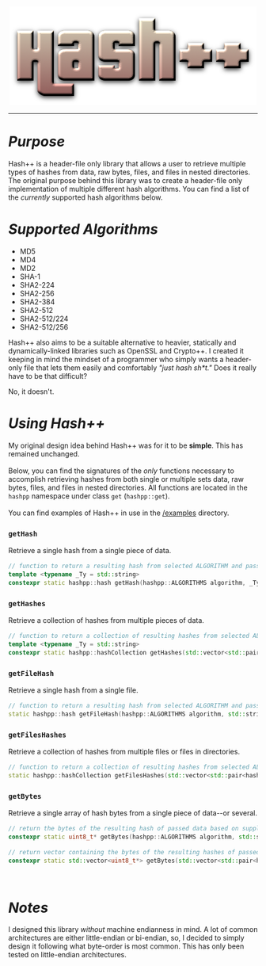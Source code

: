 <p align="center">
  <img src="/images/hppimg.png">
</p>
<hr>
<h1><i>Purpose</i></h1>
Hash++ is a header-file only library that allows a user to retrieve multiple types of hashes from data, raw bytes, files, and files in nested directories. The original purpose behind this library was to create a header-file only implementation of multiple different hash algorithms. You can find a list of the <i>currently</i> supported hash algorithms below.
<br>
<h1><i>Supported Algorithms</i></h1>
<ul>
  <li>MD5</li>
  <li>MD4</li>
  <li>MD2</li>
  <li>SHA-1</li>
  <li>SHA2-224</li>
  <li>SHA2-256</li>
  <li>SHA2-384</li>
  <li>SHA2-512</li>
  <li>SHA2-512/224</li>
  <li>SHA2-512/256</li>
</ul>

Hash++ also aims to be a suitable alternative to heavier, statically and dynamically-linked libraries such as OpenSSL and Crypto++. I created it keeping in mind the mindset of a programmer who simply wants a header-only file that lets them easily and comfortably <i>"just hash sh*t."</i> Does it really have to be that difficult?

No, it doesn't. 
<br>
<h1><i>Using Hash++</i></h1>
My original design idea behind Hash++ was for it to be <b>simple</b>. This has remained unchanged.
<br><br>
Below, you can find the signatures of the <i>only</i> functions necessary to accomplish retrieving hashes from both single or multiple sets data, raw bytes, files, and files in nested directories. All functions are located in the <code>hashpp</code> namespace under class <code>get</code> (<code>hashpp::get</code>).
<br><br>
You can find examples of Hash++ in use in the <a href="/examples">/examples</a> directory.
<br>
<h3><code>getHash</code></h3>
Retrieve a single hash from a single piece of data.

```cpp
// function to return a resulting hash from selected ALGORITHM and passed data (byte array or string)
template <typename _Ty = std::string>
constexpr static hashpp::hash getHash(hashpp::ALGORITHMS algorithm, _Ty data);
```

<h3><code>getHashes</code></h3>
Retrieve a collection of hashes from multiple pieces of data.

```cpp
// function to return a collection of resulting hashes from selected ALGORITHMS and passed data (byte arrays or strings)
template <typename _Ty = std::string>
constexpr static hashpp::hashCollection getHashes(std::vector<std::pair<hashpp::ALGORITHMS, std::vector<_Ty>>> algorithmDataPairs)
```

<h3><code>getFileHash</code></h3>
Retrieve a single hash from a single file.

```cpp
// function to return a resulting hash from selected ALGORITHM and passed file
static hashpp::hash getFileHash(hashpp::ALGORITHMS algorithm, std::string path)
```

<h3><code>getFilesHashes</code></h3>
Retrieve a collection of hashes from multiple files or files in directories.

```cpp
// function to return a collection of resulting hashes from selected ALGORITHMS and passed files (with recursive directory support)
static hashpp::hashCollection getFilesHashes(std::vector<std::pair<hashpp::ALGORITHMS, std::vector<std::string>>> algorithmPathPairs)
```

<h3><code>getBytes</code></h3>
Retrieve a single array of hash bytes from a single piece of data--or several.

```cpp
// return the bytes of the resulting hash of passed data based on supplied ALGORITHM (returned array is heap-allocated)
constexpr static uint8_t* getBytes(hashpp::ALGORITHMS algorithm, std::string data)
```
```cpp
// return vector containing the bytes of the resulting hashes of passed data based on supplied ALGORITHMS (returned arrays in vector are heap-allocated)
constexpr static std::vector<uint8_t*> getBytes(std::vector<std::pair<hashpp::ALGORITHMS, std::vector<std::string>>> algorithmDataPairs)
```
<br>
<h1><i>Notes</i></h1>
I designed this library <i>without</i> machine endianness in mind. A lot of common architectures are either little-endian or bi-endian, so, I decided to simply design it following what byte-order is most common. This has only been tested on little-endian architectures.
